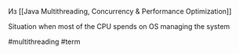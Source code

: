 Из [[Java Multithreading, Concurrency & Performance Optimization]]

Situation when most of the CPU spends on OS managing the system

#multithreading #term